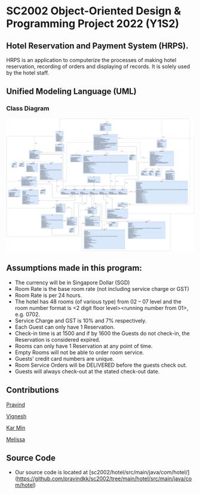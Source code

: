 # SC2002 Object-Oriented Design & Programming Project 2022 (Y1S2)
## Hotel Reservation and Payment System (HRPS). 
HRPS is an application to computerize the processes of making hotel reservation, recording of orders
and displaying of records. It is solely used by the hotel staff.

## Unified Modeling Language (UML)
### Class Diagram
![Class Diagram](./Class%20Diagram.jpeg)

## Assumptions made in this program:
- The currency will be in Singapore Dollar (SGD)
- Room Rate is the base room rate (not including service charge or GST)
- Room Rate is per 24 hours.
- The hotel has 48 rooms (of various type) from 02 – 07 level and the room number format is
&lt;2 digit floor level&gt;&lt;running number from 01&gt;, e.g. 0702.
- Service Charge and GST is 10% and 7% respectively.
- Each Guest can only have 1 Reservation.
- Check-in time is at 1500 and if by 1600 the Guests do not check-in, the Reservation is considered expired.
- Rooms can only have 1 Reservation at any point of time.
- Empty Rooms will not be able to order room service.
- Guests’ credit card numbers are unique.
- Room Service Orders will be DELIVERED before the guests check out.
- Guests will always check-out at the stated check-out date.


## Contributions
[Pravind](http://www.github.com/pravindkk)

[Vignesh](https://github.com/viggy2000) 

[Kar Min](https://github.com/qkm2000)

[Melissa](https://github.com/Mel-NLY)


## Source Code
* Our source code is located at [sc2002/hotel/src/main/java/com/hotel/] (https://github.com/pravindkk/sc2002/tree/main/hotel/src/main/java/com/hotel)
